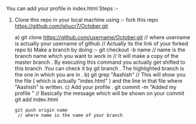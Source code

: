 You can add your profile in index.html
Steps :- 
1) Clone this repo in your local machine using :-
	fork this repo https://github.com/ishucr7/October.git
	
	a) git clone https://github.com/username/October.git
		// where username is actually your username of github
		// Actually its the link of your forked repo
	b) Make a branch by doing :-
		git checkout -b name
			// name is the branch name which you want to work in
			// It will make a copy of the master branch . By executing this command you actually get shifted to this branch .You can check it by git branch . The highlighted branch is the one in which you are in .
	b) git grep "Aashish" 
		// This will show you the file ( which is actually "index.html" ) and the line in that file where "Aashish" is written.
	c) Add your profile .
	   git commit -m "Added my profile " 
	   	// Basically the message which will be shown on your commit
	   git add index.html
	  	
	   git push origin name
	   	// where name is the name of your branch

